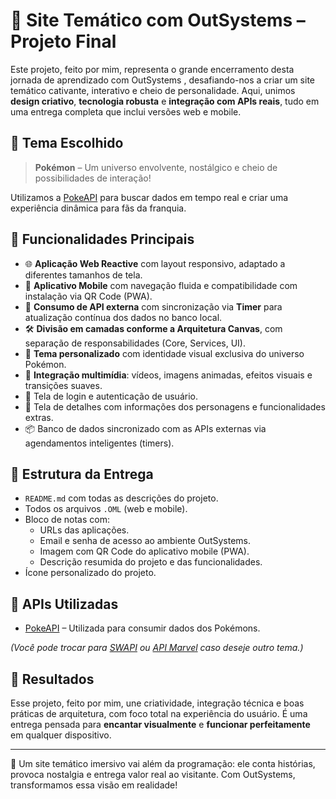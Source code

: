 # 🌟 Site Temático com OutSystems – Projeto Final

Este projeto, feito por mim, representa o grande encerramento desta jornada de aprendizado com OutSystems , desafiando-nos a criar um site temático cativante, interativo e cheio de personalidade. Aqui, unimos **design criativo**, **tecnologia robusta** e **integração com APIs reais**, tudo em uma entrega completa que inclui versões web e mobile.

## 🎨 Tema Escolhido

> **Pokémon** – Um universo envolvente, nostálgico e cheio de possibilidades de interação!

Utilizamos a [PokeAPI](https://pokeapi.co/) para buscar dados em tempo real e criar uma experiência dinâmica para fãs da franquia.

## 🧩 Funcionalidades Principais

- 🌐 **Aplicação Web Reactive** com layout responsivo, adaptado a diferentes tamanhos de tela.
- 📱 **Aplicativo Mobile** com navegação fluida e compatibilidade com instalação via QR Code (PWA).
- 🧠 **Consumo de API externa** com sincronização via **Timer** para atualização contínua dos dados no banco local.
- 🛠 **Divisão em camadas conforme a Arquitetura Canvas**, com separação de responsabilidades (Core, Services, UI).
- 🎨 **Tema personalizado** com identidade visual exclusiva do universo Pokémon.
- 🎥 **Integração multimídia**: vídeos, imagens animadas, efeitos visuais e transições suaves.
- 🔐 Tela de login e autenticação de usuário.
- 🧾 Tela de detalhes com informações dos personagens e funcionalidades extras.
- 📦 Banco de dados sincronizado com as APIs externas via agendamentos inteligentes (timers).

## 📁 Estrutura da Entrega

- `README.md` com todas as descrições do projeto.
- Todos os arquivos `.OML` (web e mobile).
- Bloco de notas com:
  - URLs das aplicações.
  - Email e senha de acesso ao ambiente OutSystems.
  - Imagem com QR Code do aplicativo mobile (PWA).
  - Descrição resumida do projeto e das funcionalidades.
- Ícone personalizado do projeto.

## 🔗 APIs Utilizadas

- [PokeAPI](https://pokeapi.co/) – Utilizada para consumir dados dos Pokémons.

*(Você pode trocar para [SWAPI](https://swapi.dev/) ou [API Marvel](https://developer.marvel.com/) caso deseje outro tema.)*

## 🚀 Resultados

Esse projeto, feito por mim, une criatividade, integração técnica e boas práticas de arquitetura, com foco total na experiência do usuário. É uma entrega pensada para **encantar visualmente** e **funcionar perfeitamente** em qualquer dispositivo.

---

🌟 Um site temático imersivo vai além da programação: ele conta histórias, provoca nostalgia e entrega valor real ao visitante. Com OutSystems, transformamos essa visão em realidade!


